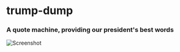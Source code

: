 # trump-dump

### A quote machine, providing our president's best words

![Screenshot](https://i.imgur.com/reCANqA.png)